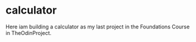 # calculator
Here iam building a calculator as my last project in the Foundations Course in TheOdinProject.

